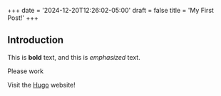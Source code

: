 +++
date = '2024-12-20T12:26:02-05:00'
draft = false
title = 'My First Post!'
+++
## Introduction

This is **bold** text, and this is *emphasized* text.

Please work

Visit the [Hugo](https://gohugo.io) website!

<script type="module" src="https://public.tableau.com/javascripts/api/tableau.embedding.3.latest.min.js"></script>


<tableau-viz id="tableauViz"       
  src='https://public.tableau.com/views/Superstore_embedded_800x800/Overview'      
  toolbar="bottom" hide-tabs>
</tableau-viz>
